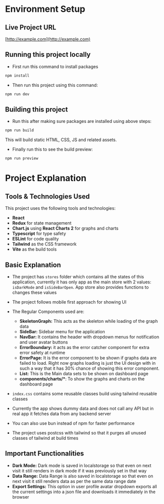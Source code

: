 # Environment Setup

## Live Project URL

[http://example.com](http://example.com)

## Running this project locally

- First run this command to install packages

```sh
npm install
```

- Then run this project using this command:

```sh
npm run dev
```

## Building this project

- Run this after making sure packages are installed using above steps:

```sh
npm run build
```

This will build static HTML, CSS, JS and related assets.

- Finally run this to see the build preview:

```sh
npm run preview
```

# Project Explanation

## Tools & Technologies Used

This project uses the following tools and technologies:

  - **React**
  - **Redux** for state management
  - **Chart.js** using **React Charts 2** for graphs and charts
  - **Typescript** for type safety
  - **ESLint** for code quality
  - **Tailwind** as the CSS framework
  - **Vite** as the build tools

## Basic Explanation

- The project has `stores` folder which contains all the states of this application, currently it has only app as the main store with 2 values: `isDarkMode` and `isSideBarOpen`. App store also provides functions to changes these values

- The project follows mobile first approach for showing UI

- The Regular Components used are:
  - **SkeletonGraph:** This acts as the skeleton while loading of the graph data
  - **SideBar:** Sidebar menu for the application
  - **NavBar:** It contains the header with dropdown menus for notification and user avatar buttons
  - **ErrorBoundary:** it acts as the error catcher component for extra error safety at runtime
  - **ErrorPage:** It is the error component to be shown if graphs data are failed to load. Right now graphs loading is just the UI design with in such a way that it has 30% chance of showing this error component.
  - **List:** This is the Main data sets to be shown on dashboard page
  - **components/charts/\***: To show the graphs and charts on the dashboard page

- `index.css` contains some reusable classes build using tailwind reusable classes

- Currently the app shows dummy data and does not call any API but in real app it fetches data from any backend server

- You can also use bun instead of npm for faster performance

- The project uses postcss with tailwind so that it purges all unused classes of tailwind at build times

## Important Functionalities

- **Dark Mode:** Dark mode is saved in localstorage so that even on next visit it still renders in dark mode if it was previously set in that way
- **Data Range:** Data Range is also saved in localstorage so that even on next visit it still renders data as per the same data range date
- **Export Settings:** This option in user profile avatar dropdown exports all the current settings into a json file and downloads it immediately in the browser